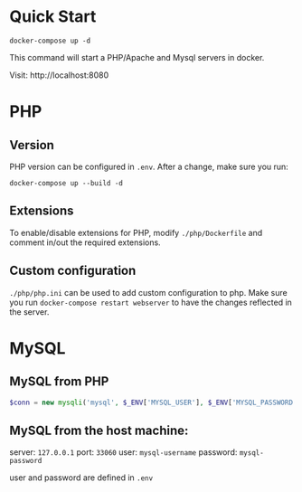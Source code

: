 # Quick Start

```
docker-compose up -d
```

This command will start a PHP/Apache and Mysql servers in docker.

Visit: http://localhost:8080

# PHP

## Version

PHP version can be configured in `.env`. After a change, make sure you run:

```
docker-compose up --build -d
```

## Extensions

To enable/disable extensions for PHP, modify `./php/Dockerfile` and comment
in/out the required extensions.

## Custom configuration

`./php/php.ini` can be used to add custom configuration to php.
Make sure you run `docker-compose restart webserver` to have the changes
reflected in the server.

# MySQL

## MySQL from PHP

```php
$conn = new mysqli('mysql', $_ENV['MYSQL_USER'], $_ENV['MYSQL_PASSWORD'], $_ENV['MYSQL_DATABASE']/*, 3306 */);
```

## MySQL from the host machine:

server: `127.0.0.1`
port: `33060`
user: `mysql-username`
password: `mysql-password`

user and password are defined in `.env`


